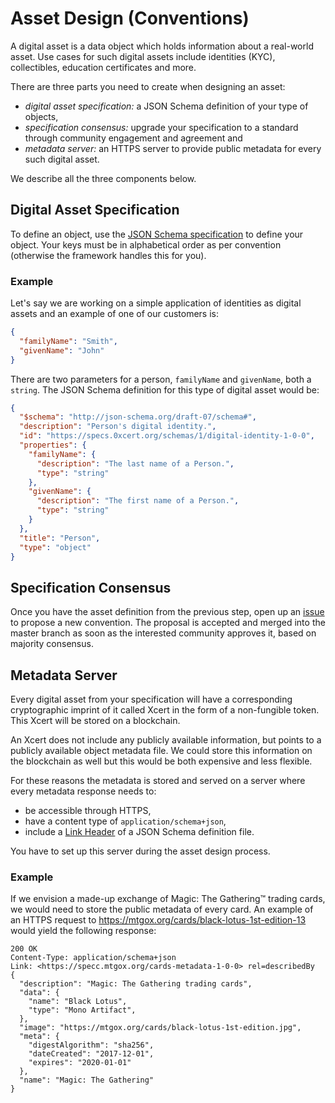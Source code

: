 # Asset Design (Conventions)

A digital asset is a data object which holds information about a real-world asset. Use cases for such digital assets include identities (KYC), collectibles, education certificates and more.

There are three parts you need to create when designing an asset:
* _digital asset specification:_ a JSON Schema definition of your type of objects,
* _specification consensus:_ upgrade your specification to a standard through community engagement and agreement and
* _metadata server:_ an HTTPS server to provide public metadata for every such digital asset.

We describe all the three components below.

## Digital Asset Specification

To define an object, use the [JSON Schema specification](http://json-schema.org/) to define your object. Your keys must be in alphabetical order as per convention (otherwise the framework handles this for you).

### Example

Let's say we are working on a simple application of identities as digital assets and an example of one of our customers is:

```json
{
  "familyName": "Smith",
  "givenName": "John"
}
```

There are two parameters for a person, `familyName` and `givenName`, both a `string`.
The JSON Schema definition for this type of digital asset would be:

```json
{
  "$schema": "http://json-schema.org/draft-07/schema#",
  "description": "Person's digital identity.",
  "id": "https://specs.0xcert.org/schemas/1/digital-identity-1-0-0",
  "properties": {
    "familyName": {
      "description": "The last name of a Person.",
      "type": "string"
    },
    "givenName": {
      "description": "The first name of a Person.",
      "type": "string"
    }
  },
  "title": "Person",
  "type": "object"
}
```

## Specification Consensus

Once you have the asset definition from the previous step, open up an [issue](https://github.com/0xcert/0xcert/blob/master/issues) to propose a new convention. The proposal is accepted and merged into the master branch as soon as the interested community approves it, based on majority consensus.

## Metadata Server

Every digital asset from your specification will have a corresponding cryptographic imprint of it called Xcert in the form of a non-fungible token. This Xcert will be stored on a blockchain.

An Xcert does not include any publicly available information, but points to a publicly available object metadata file. We could store this information on the blockchain as well but this would be both expensive and less flexible.

For these reasons the metadata is stored and served on a server where every metadata response needs to:
 * be accessible through HTTPS,
 * have a content type of `application/schema+json`,
 * include a [Link Header](https://www.w3.org/wiki/LinkHeader) of a JSON Schema definition file.

 You have to set up this server during the asset design process.

 ### Example

If we envision a made-up exchange of Magic: The Gathering™ trading cards, we would need to store the public metadata of every card.
An example of an HTTPS request to https://mtgox.org/cards/black-lotus-1st-edition-13 would yield the following response:

```
200 OK
Content-Type: application/schema+json
Link: <https://specc.mtgox.org/cards-metadata-1-0-0> rel=describedBy
{
  "description": "Magic: The Gathering trading cards",
  "data": {
    "name": "Black Lotus",
    "type": "Mono Artifact",
  },
  "image": "https://mtgox.org/cards/black-lotus-1st-edition.jpg",
  "meta": {
    "digestAlgorithm": "sha256",
    "dateCreated": "2017-12-01",
    "expires": "2020-01-01"
  },
  "name": "Magic: The Gathering"
}
```
